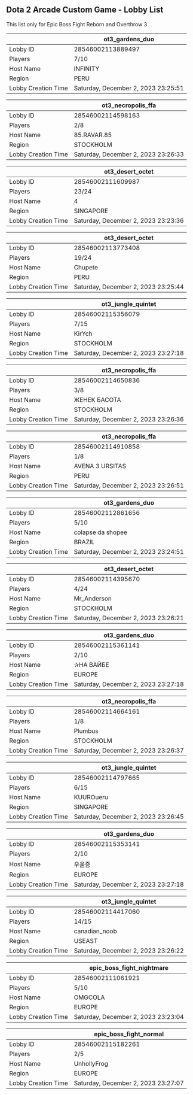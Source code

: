 ## Dota 2 Arcade Custom Game - Lobby List

This list only for Epic Boss Fight Reborn and Overthrow 3

|  | ot3_gardens_duo |
| ------ | ------ |
| Lobby ID | 28546002113889497 |
| Players | 7/10 |
| Host Name | INFINITY |
| Region | PERU |
| Lobby Creation Time | Saturday, December 2, 2023 23:25:51 |


|  | ot3_necropolis_ffa |
| ------ | ------ |
| Lobby ID | 28546002114598163 |
| Players | 2/8 |
| Host Name | 85.RAVAR.85 |
| Region | STOCKHOLM |
| Lobby Creation Time | Saturday, December 2, 2023 23:26:33 |


|  | ot3_desert_octet |
| ------ | ------ |
| Lobby ID | 28546002111609987 |
| Players | 23/24 |
| Host Name | 4 |
| Region | SINGAPORE |
| Lobby Creation Time | Saturday, December 2, 2023 23:23:36 |


|  | ot3_desert_octet |
| ------ | ------ |
| Lobby ID | 28546002113773408 |
| Players | 19/24 |
| Host Name | Chupete |
| Region | PERU |
| Lobby Creation Time | Saturday, December 2, 2023 23:25:44 |


|  | ot3_jungle_quintet |
| ------ | ------ |
| Lobby ID | 28546002115356079 |
| Players | 7/15 |
| Host Name | KirYch |
| Region | STOCKHOLM |
| Lobby Creation Time | Saturday, December 2, 2023 23:27:18 |


|  | ot3_necropolis_ffa |
| ------ | ------ |
| Lobby ID | 28546002114650836 |
| Players | 3/8 |
| Host Name | ЖЕНЕК БАСОТА |
| Region | STOCKHOLM |
| Lobby Creation Time | Saturday, December 2, 2023 23:26:36 |


|  | ot3_necropolis_ffa |
| ------ | ------ |
| Lobby ID | 28546002114910858 |
| Players | 1/8 |
| Host Name | AVENA 3 URSITAS |
| Region | PERU |
| Lobby Creation Time | Saturday, December 2, 2023 23:26:51 |


|  | ot3_gardens_duo |
| ------ | ------ |
| Lobby ID | 28546002112861656 |
| Players | 5/10 |
| Host Name | colapse da shopee |
| Region | BRAZIL |
| Lobby Creation Time | Saturday, December 2, 2023 23:24:51 |


|  | ot3_desert_octet |
| ------ | ------ |
| Lobby ID | 28546002114395670 |
| Players | 4/24 |
| Host Name | Mr_Anderson |
| Region | STOCKHOLM |
| Lobby Creation Time | Saturday, December 2, 2023 23:26:21 |


|  | ot3_gardens_duo |
| ------ | ------ |
| Lobby ID | 28546002115361141 |
| Players | 2/10 |
| Host Name | ✰НА ВАЙБЕ |
| Region | EUROPE |
| Lobby Creation Time | Saturday, December 2, 2023 23:27:18 |


|  | ot3_necropolis_ffa |
| ------ | ------ |
| Lobby ID | 28546002114664161 |
| Players | 1/8 |
| Host Name | Plumbus |
| Region | STOCKHOLM |
| Lobby Creation Time | Saturday, December 2, 2023 23:26:37 |


|  | ot3_jungle_quintet |
| ------ | ------ |
| Lobby ID | 28546002114797665 |
| Players | 6/15 |
| Host Name | KUUROueru |
| Region | SINGAPORE |
| Lobby Creation Time | Saturday, December 2, 2023 23:26:45 |


|  | ot3_gardens_duo |
| ------ | ------ |
| Lobby ID | 28546002115353141 |
| Players | 2/10 |
| Host Name | 우울증 |
| Region | EUROPE |
| Lobby Creation Time | Saturday, December 2, 2023 23:27:18 |


|  | ot3_jungle_quintet |
| ------ | ------ |
| Lobby ID | 28546002114417060 |
| Players | 14/15 |
| Host Name | canadian_noob |
| Region | USEAST |
| Lobby Creation Time | Saturday, December 2, 2023 23:26:22 |


|  | epic_boss_fight_nightmare |
| ------ | ------ |
| Lobby ID | 28546002111061921 |
| Players | 5/10 |
| Host Name | OMGCOLA |
| Region | EUROPE |
| Lobby Creation Time | Saturday, December 2, 2023 23:23:04 |


|  | epic_boss_fight_normal |
| ------ | ------ |
| Lobby ID | 28546002115182261 |
| Players | 2/5 |
| Host Name | UnhollyFrog |
| Region | EUROPE |
| Lobby Creation Time | Saturday, December 2, 2023 23:27:07 |


